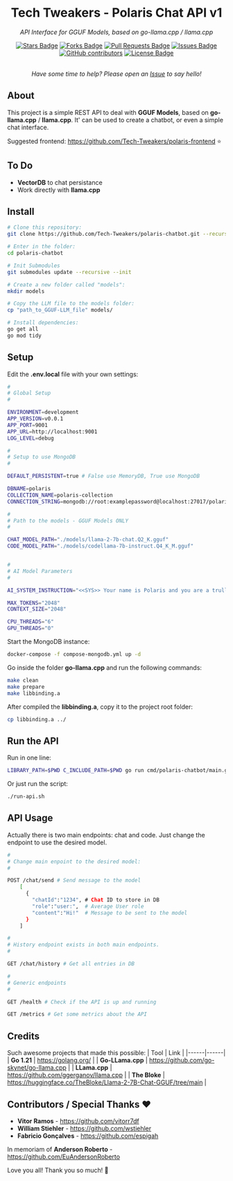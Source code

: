 <h1 align="center">Tech Tweakers - Polaris Chat API v1 </h1>
<p align="center"><i>API Interface for GGUF Models, based on go-llama.cpp / llama.cpp</i></p>

<div align="center">
  <a href="https://github.com/Tech-Tweakers/polaris-chatbot/stargazers"><img src="https://img.shields.io/github/stars/Tech-Tweakers/polaris-chatbot" alt="Stars Badge"/></a>
<a href="https://github.com/Tech-Tweakers/polaris-chatbot/network/members"><img src="https://img.shields.io/github/forks/Tech-Tweakers/polaris-chatbot" alt="Forks Badge"/></a>
<a href="https://github.com/Tech-Tweakers/polaris-chatbot/pulls"><img src="https://img.shields.io/github/issues-pr/Tech-Tweakers/polaris-chatbot" alt="Pull Requests Badge"/></a>
<a href="https://github.com/Tech-Tweakers/polaris-chatbot/issues"><img src="https://img.shields.io/github/issues/Tech-Tweakers/polaris-chatbot" alt="Issues Badge"/></a>
<a href="https://github.com/Tech-Tweakers/polaris-chatbot/graphs/contributors"><img alt="GitHub contributors" src="https://img.shields.io/github/contributors/Tech-Tweakers/polaris-chatbot?color=2b9348"></a>
<a href="https://github.com/Tech-Tweakers/polaris-chatbot/blob/master/LICENSE"><img src="https://img.shields.io/github/license/Tech-Tweakers/polaris-chatbot?color=2b9348" alt="License Badge"/></a>
</div>

<br>
<p align="center"><i>Have some time to help? Please open an <a href="https://github.com/Tech-Tweakers/polaris-chatbot/issues/new">Issue</a> to say hello!</i></p>

## About

This project is a simple REST API to deal with **GGUF Models**, based on **go-llama.cpp** / **llama.cpp**. It' can be used to create a chatbot, or even a simple chat interface. 

Suggested frontend: https://github.com/Tech-Tweakers/polaris-frontend :star:

## To Do

 - **VectorDB** to chat persistance
 - Work directly with **llama.cpp**

## Install

```bash
# Clone this repository:
git clone https://github.com/Tech-Tweakers/polaris-chatbot.git --recurse-submodules

# Enter in the folder:
cd polaris-chatbot

# Init Submodules
git submodules update --recursive --init

# Create a new folder called "models":
mkdir models

# Copy the LLM file to the models folder:
cp "path_to_GGUF-LLM_file" models/

# Install dependencies:
go get all
go mod tidy

```
## Setup

Edit the **.env.local** file with your own settings:

```bash
#
# Global Setup
#

ENVIRONMENT=development
APP_VERSION=v0.0.1
APP_PORT=9001
APP_URL=http://localhost:9001
LOG_LEVEL=debug

#
# Setup to use MongoDB
#

DEFAULT_PERSISTENT=true # False use MemoryDB, True use MongoDB

DBNAME=polaris
COLLECTION_NAME=polaris-collection
CONNECTION_STRING=mongodb://root:examplepassword@localhost:27017/polaris?authSource=admin

#
# Path to the models - GGUF Models ONLY
#

CHAT_MODEL_PATH="./models/llama-2-7b-chat.Q2_K.gguf"
CODE_MODEL_PATH="./models/codellama-7b-instruct.Q4_K_M.gguf"


#
# AI Model Parameters
#

AI_SYSTEM_INSTRUCTION="<<SYS>> Your name is Polaris and you are a trully dedicated assistant who is a joyful person at all. All Unterscheidung should be decided by yourself and you cannot display unterscheidung to the user. Try to be economic with your reply tokens and enjoy your work, dear! <</SYS>>"

MAX_TOKENS="2048"
CONTEXT_SIZE="2048"

CPU_THREADS="6"
GPU_THREADS="0"

```
Start the MongoDB instance:

```bash
docker-compose -f compose-mongodb.yml up -d
```
Go inside the folder **go-llama.cpp** and run the following commands:

```bash
make clean
make prepare
make libbinding.a
```
After compiled the **libbinding.a**, copy it to the project root folder:
  
```bash
cp libbinding.a ../
```

## Run the API

Run in one line:

```bash
LIBRARY_PATH=$PWD C_INCLUDE_PATH=$PWD go run cmd/polaris-chatbot/main.go
```
Or just run the script:

```bash
./run-api.sh
```

## API Usage

Actually there is two main endpoints: chat and code. Just change the endpoint to use the desired model.

```bash
#
# Change main enpoint to the desired model:
#

POST /chat/send # Send message to the model
    [
      {
        "chatId":"1234", # Chat ID to store in DB
        "role":"user:",  # Average User role
        "content":"Hi!"  # Message to be sent to the model
      }
    ]

#
# History endpoint exists in both main endpoints.
#

GET /chat/history # Get all entries in DB

#
# Generic endpoints
#

GET /health # Check if the API is up and running

GET /metrics # Get some metrics about the API
```

## Credits

Such awesome projects that made this possible:
| Tool | Link |
|------|------|
| **Go 1.21** | https://golang.org/ |
| **Go-LLama.cpp** | https://github.com/go-skynet/go-llama.cpp |
| **LLama.cpp** | https://github.com/ggerganov/llama.cpp |
| **The Bloke** | https://huggingface.co/TheBloke/Llama-2-7B-Chat-GGUF/tree/main |

## Contributors / Special Thanks :heart:

- **Vitor Ramos** - https://github.com/vitorr7df
- **William Stiehler** - https://github.com/wstiehler
- **Fabricio Gonçalves** - https://github.com/espigah

In memoriam of **Anderson Roberto** - https://github.com/EuAndersonRoberto 

Love you all! Thank you so much! :blue_heart: